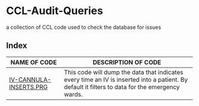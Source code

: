 # CCL-Audit-Queries
a collection of CCL code used to check the database for issues

## Index

NAME OF CODE | DESCRIPTION OF CODE
-------------|--------------------
[IV-CANNULA-INSERTS.PRG]()|This code will dump the data that indicates every time an IV is inserted into a patient. By default it filters to data for the emergency wards.
